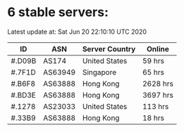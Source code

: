# 6 stable servers:

Latest update at: Sat Jun 20 22:10:10 UTC 2020

| ID | ASN | Server Country | Online |
| -- | --- | -------------- | ------ |
| #.D09B | AS174 | United States | 59 hrs |
| #.7F1D | AS63949 | Singapore | 65 hrs |
| #.B6F8 | AS63888 | Hong Kong | 2628 hrs |
| #.BD3E | AS63888 | Hong Kong | 3697 hrs |
| #.1278 | AS23033 | United States | 113 hrs |
| #.33B9 | AS63888 | Hong Kong | 18 hrs |

